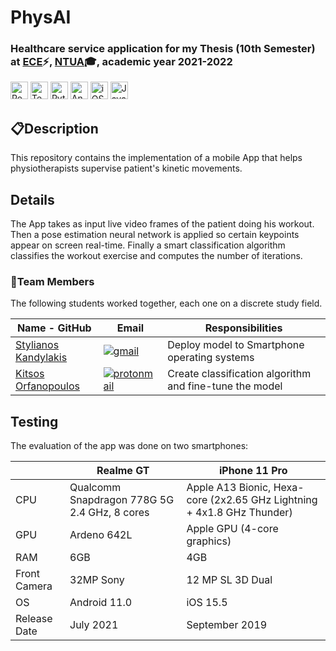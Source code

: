 # <b> PhysAI</b>

### Healthcare service application for my Thesis (10th Semester) at [ECE](https://www.ece.ntua.gr/en)⚡, [NTUA](https://www.ntua.gr/en)🎓, academic year 2021-2022

<img alt="React" src = "https://img.shields.io/badge/React Native-61DAFB?style=for-the-badge&logo=react&logoColor=white" height="28"> <img alt="Tensorflow js" src = "https://img.shields.io/badge/Tensorflow js-FF6F00?style=for-the-badge&logo=tensorflow&logoColor=white" height="28"> <img alt="Python" src = "https://img.shields.io/badge/Python-3776AB?style=for-the-badge&logo=python&logoColor=white" height="28"> 
<img alt="Android" src = "https://img.shields.io/badge/Android-3DDC84?style=for-the-badge&logo=android&logoColor=white" height="28">
<img alt="iOS" src = "https://img.shields.io/badge/iOS-000000?style=for-the-badge&logo=iOS&logoColor=white" height="28">
<img alt="Javascript" src = "https://img.shields.io/badge/Javascript-F7DF1E?style=for-the-badge&logo=javascript&logoColor=white" height="28">

## 📋**Description**

This repository contains the implementation of a mobile App that helps physiotherapists supervise patient's kinetic movements. 

## **Details**
The App takes as input live video frames of the patient doing his workout.
Then a pose estimation neural network is applied so certain keypoints appear on screen real-time.
Finally a smart classification algorithm classifies the workout exercise and computes the number of iterations.


### 👔Team Members
The following students worked together, each one on a discrete study field. 

| Name - GitHub                                     | Email                   |   Responsibilities   |
|----------------------------------------------------------------|-------------------------|----------------------|
| [Stylianos Kandylakis](https://github.com/stylkand/) |  <a href = "mailto:stelkcand@gmail.com" target="_blank"><img alt="gmail" src = "https://img.shields.io/badge/Gmail-D14836?style=for-the-badge&logo=gmail&logoColor=white">   |  Deploy model to Smartphone operating systems  |
| [Kitsos Orfanopoulos](https://github.com/kitsorfan)               | <a href = "mailto:kitsorfan@protonmail.com" target="_blank"><img alt="protonmail" src = "https://img.shields.io/badge/ProtonMail-8B89CC?style=for-the-badge&logo=protonmail&logoColor=white" ></a>| Create classification algorithm and fine-tune the model|


 ## Testing
The evaluation of the app was done on two smartphones:

|                                    | Realme GT                 |   iPhone 11 Pro   |
|----------------------------------------------------------------|-------------------------|----------------------|
|        CPU            | Qualcomm Snapdragon 778G 5G 2.4 GHz, 8 cores |   Apple A13 Bionic, Hexa-core (2x2.65 GHz Lightning + 4x1.8 GHz Thunder)  |
| GPU     | Ardeno 642L	 | Apple GPU (4-core graphics) |
| RAM     | 6GB | 4GB |
| Front Camera | 32MP Sony  | 12 MP SL 3D Dual |
|  OS    | Android 11.0 | iOS 15.5 |
| Release Date     | July 2021| September 2019|

